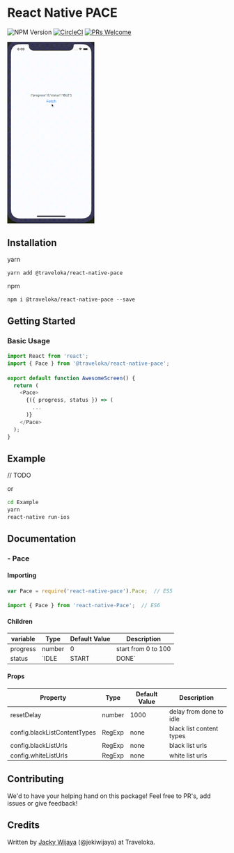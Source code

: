 # React Native PACE

![NPM Version](https://badge.fury.io/js/react-native-pace.svg) [![CircleCI](https://circleci.com/gh/traveloka/react-native-pace.svg?style=shield&circle-token=ab2fa2d1fdea74636ee3132e16c82003cdc95383)](https://circleci.com/gh/traveloka/react-native-pace) [![PRs Welcome](https://img.shields.io/badge/PRs-welcome-brightgreen.svg?style=flat-square)](http://makeapullrequest.com)

<img src="docs/demo.gif" data-canonical-src="https://gyazo.com/eb5c5741b6a9a16c692170a41a49c858.png" width="200"/>

## Installation

yarn

```
yarn add @traveloka/react-native-pace
```

npm

```
npm i @traveloka/react-native-pace --save
```

## Getting Started

### Basic Usage

```javascript
import React from 'react';
import { Pace } from '@traveloka/react-native-pace';

export default function AwesomeScreen() {
  return (
    <Pace>
      {({ progress, status }) => (
        ...
      )}
    </Pace>
  );
}
```

## Example
// TODO

or

```bash
cd Example
yarn
react-native run-ios
```

## Documentation

### - Pace

#### Importing
```javascript
var Pace = require('react-native-pace').Pace;  // ES5

import { Pace } from 'react-native-Pace';  // ES6
```

#### Children
| variable | Type                  | Default Value | Description         |
| -------- | --------------------- | ------------- | ------------------- |
| progress | number                | 0             | start from 0 to 100 |
| status   | `IDLE | START | DONE` | IDLE          | status of progress  |

#### Props
| Property                     | Type   | Default Value | Description              |
| ---------------------------- | ------ | ------------- | ------------------------ |
| resetDelay                   | number | 1000          | delay from done to idle  |
| config.blackListContentTypes | RegExp | none          | black list content types |
| config.blackListUrls         | RegExp | none          | black list urls          |
| config.whiteListUrls         | RegExp | none          | white list urls          |

## Contributing

We'd to have your helping hand on this package! Feel free to PR's, add issues or give feedback!

## Credits
Written by [Jacky Wijaya](https://www.linkedin.com/in/jacky-wijaya-125b90b6/) (@jekiwijaya) at Traveloka.
